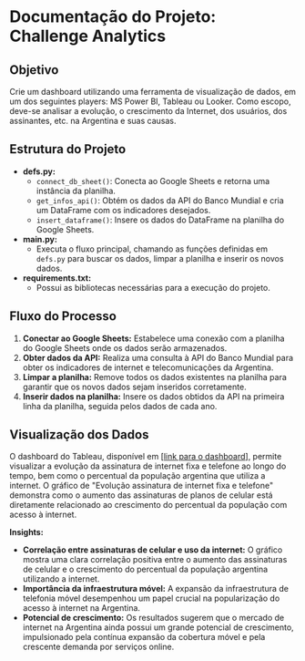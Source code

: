 # Documentação do Projeto: Challenge Analytics

## Objetivo
Crie um dashboard utilizando uma ferramenta de visualização de dados, em um dos seguintes players: MS Power BI, Tableau ou Looker. Como escopo, deve-se analisar a evolução, o crescimento da Internet, dos usuários, dos assinantes, etc. na Argentina e suas causas.

## Estrutura do Projeto
* **defs.py:**
  * `connect_db_sheet()`: Conecta ao Google Sheets e retorna uma instância da planilha.
  * `get_infos_api()`: Obtém os dados da API do Banco Mundial e cria um DataFrame com os indicadores desejados.
  * `insert_dataframe()`: Insere os dados do DataFrame na planilha do Google Sheets.
* **main.py:**
  * Executa o fluxo principal, chamando as funções definidas em `defs.py` para buscar os dados, limpar a planilha e inserir os novos dados.
* **requirements.txt:**
  * Possui as bibliotecas necessárias para a execução do projeto.

## Fluxo do Processo
1. **Conectar ao Google Sheets:** Estabelece uma conexão com a planilha do Google Sheets onde os dados serão armazenados.
2. **Obter dados da API:** Realiza uma consulta à API do Banco Mundial para obter os indicadores de internet e telecomunicações da Argentina.
3. **Limpar a planilha:** Remove todos os dados existentes na planilha para garantir que os novos dados sejam inseridos corretamente.
4. **Inserir dados na planilha:** Insere os dados obtidos da API na primeira linha da planilha, seguida pelos dados de cada ano.

## Visualização dos Dados
O dashboard do Tableau, disponível em [[link para o dashboard](https://public.tableau.com/app/profile/rodrigo.cruz7598/viz/AnalisedaevoluodocrescimentodaInternet/Painel1)], permite visualizar a evolução da assinatura de internet fixa e telefone ao longo do tempo, bem como o percentual da população argentina que utiliza a internet. O gráfico de "Evolução assinatura de internet fixa e telefone" demonstra como o aumento das assinaturas de planos de celular está diretamente relacionado ao crescimento do percentual da população com acesso à internet.

**Insights:**
* **Correlação entre assinaturas de celular e uso da internet:** O gráfico mostra uma clara correlação positiva entre o aumento das assinaturas de celular e o crescimento do percentual da população argentina utilizando a internet.
* **Importância da infraestrutura móvel:** A expansão da infraestrutura de telefonia móvel desempenhou um papel crucial na popularização do acesso à internet na Argentina.
* **Potencial de crescimento:** Os resultados sugerem que o mercado de internet na Argentina ainda possui um grande potencial de crescimento, impulsionado pela contínua expansão da cobertura móvel e pela crescente demanda por serviços online.
